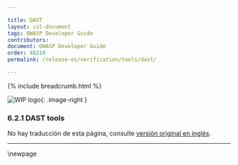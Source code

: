 ```yaml
---

title: DAST
layout: col-document
tags: OWASP Developer Guide
contributors:
document: OWASP Developer Guide
order: 48210
permalink: /release-es/verification/tools/dast/

---
```


{% include breadcrumb.html %}

<style type="text/css">
.image-right {
  height: 180px;
  display: block;
  margin-left: auto;
  margin-right: auto;
  float: right;
}
</style>

![WIP logo](../../../assets/images/dg_wip.png "Trabajo en curso"){: .image-right }

### 6.2.1 DAST tools

No hay traducción de esta página, consulte [versión original en inglés][release080201].

----

[release080201]: https://github.com/OWASP/www-project-developer-guide/blob/main/release/08-verification/02-tools/01-dast.md

\newpage
